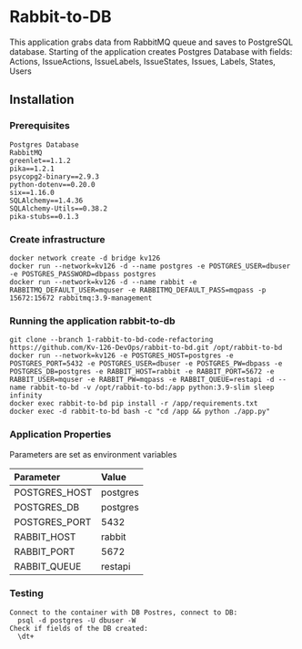 # Rabbit-to-DB

This application grabs data from RabbitMQ queue and saves to PostgreSQL database.
Starting of the application creates Postgres Database with fields:  Actions, IssueActions, IssueLabels, IssueStates, Issues, Labels, States, Users       

## Installation

### Prerequisites
    Postgres Database
    RabbitMQ
    greenlet==1.1.2
    pika==1.2.1
    psycopg2-binary==2.9.3
    python-dotenv==0.20.0
    six==1.16.0
    SQLAlchemy==1.4.36
    SQLAlchemy-Utils==0.38.2
    pika-stubs==0.1.3


### Create infrastructure
    docker network create -d bridge kv126
    docker run --network=kv126 -d --name postgres -e POSTGRES_USER=dbuser -e POSTGRES_PASSWORD=dbpass postgres
    docker run --network=kv126 -d --name rabbit -e RABBITMQ_DEFAULT_USER=mquser -e RABBITMQ_DEFAULT_PASS=mqpass -p 15672:15672 rabbitmq:3.9-management

### Running the application rabbit-to-db
    git clone --branch 1-rabbit-to-bd-code-refactoring https://github.com/Kv-126-DevOps/rabbit-to-bd.git /opt/rabbit-to-bd
    docker run --network=kv126 -e POSTGRES_HOST=postgres -e POSTGRES_PORT=5432 -e POSTGRES_USER=dbuser -e POSTGRES_PW=dbpass -e POSTGRES_DB=postgres -e RABBIT_HOST=rabbit -e RABBIT_PORT=5672 -e RABBIT_USER=mquser -e RABBIT_PW=mqpass -e RABBIT_QUEUE=restapi -d --name rabbit-to-bd -v /opt/rabbit-to-bd:/app python:3.9-slim sleep infinity
    docker exec rabbit-to-bd pip install -r /app/requirements.txt
    docker exec -d rabbit-to-bd bash -c "cd /app && python ./app.py"
    
### Application Properties

Parameters are set as environment variables

| Parameter     |   Value     | 
|:--------------|:------------|
| POSTGRES_HOST |   postgres  | 
| POSTGRES_DB   |   postgres  | 
| POSTGRES_PORT |    5432     |
| RABBIT_HOST   |   rabbit    |
| RABBIT_PORT   |    5672     |
| RABBIT_QUEUE  |   restapi   |

### Testing
    Connect to the container with DB Postres, connect to DB:
      psql -d postgres -U dbuser -W
    Check if fields of the DB created:
      \dt+
    



